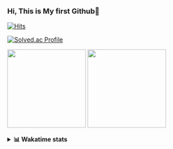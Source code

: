 ### Hi, This is My first Github👋
[![Hits](https://hits.seeyoufarm.com/api/count/incr/badge.svg?url=https%3A%2F%2Fgithub.com%2FJonghyun-Park1027&count_bg=%2379C83D&title_bg=%23555555&icon=&icon_color=%23E7E7E7&title=hits&edge_flat=false)](https://hits.seeyoufarm.com)
<br>

[![Solved.ac Profile](http://mazassumnida.wtf/api/v2/generate_badge?boj=ppjjhh1027)](https://solved.ac/ppjjhh1027/)

<p>
  <img height="180em" src="https://github-readme-stats-eight-rho-29.vercel.app/api?username=Jonghyun-Park1027&show_icons=true&include_all_commits=true&bg_color=30,e96443,904e95&title_color=fff&text_color=fff">
  <img height="180em" src="https://github-readme-stats-eight-rho-29.vercel.app/api/top-langs/?username=Jonghyun-Park1027&layout=compact&bg_color=30,e96443,904e95&title_color=fff&text_color=fff">


</p>
<details>
<summary><b>📊 Wakatime stats</b><br></summary>
<div>
<hr/>




<!--START_SECTION:waka-->
![Code Time](http://img.shields.io/badge/Code%20Time-99%20hrs%2048%20mins-blue)

![Profile Views](http://img.shields.io/badge/Profile%20Views-0-blue)

**🐱 My GitHub Data** 

> 🏆 90 Contributions in the Year 2023
 > 
> 📦 67.6 kB Used in GitHub's Storage 
 > 
> 🚫 Not Opted to Hire
 > 
> 📜 9 Public Repositories 
 > 
> 🔑 6 Private Repositories  
 > 
**I'm an Early 🐤** 

```text
🌞 Morning    23 commits     ████░░░░░░░░░░░░░░░░░░░░░   15.65% 
🌆 Daytime    79 commits     █████████████░░░░░░░░░░░░   53.74% 
🌃 Evening    39 commits     ██████░░░░░░░░░░░░░░░░░░░   26.53% 
🌙 Night      6 commits      █░░░░░░░░░░░░░░░░░░░░░░░░   4.08%

```
📅 **I'm Most Productive on Sunday** 

```text
Monday       14 commits     ██░░░░░░░░░░░░░░░░░░░░░░░   9.52% 
Tuesday      10 commits     █░░░░░░░░░░░░░░░░░░░░░░░░   6.8% 
Wednesday    6 commits      █░░░░░░░░░░░░░░░░░░░░░░░░   4.08% 
Thursday     6 commits      █░░░░░░░░░░░░░░░░░░░░░░░░   4.08% 
Friday       28 commits     ████░░░░░░░░░░░░░░░░░░░░░   19.05% 
Saturday     40 commits     ██████░░░░░░░░░░░░░░░░░░░   27.21% 
Sunday       43 commits     ███████░░░░░░░░░░░░░░░░░░   29.25%

```


📊 **This Week I Spent My Time On** 

```text
⌚︎ Time Zone: Asia/Seoul

💬 Programming Languages: 
Python                   10 hrs 2 mins       ██████████████████████░░░   89.57% 
CSV/TSV                  1 hr 3 mins         ██░░░░░░░░░░░░░░░░░░░░░░░   9.48% 
Markdown                 4 mins              ░░░░░░░░░░░░░░░░░░░░░░░░░   0.74% 
Jupyter                  1 min               ░░░░░░░░░░░░░░░░░░░░░░░░░   0.21%

🔥 Editors: 
PyCharm                  11 hrs 12 mins      █████████████████████████   100.0%

🐱‍💻 Projects: 
new_codingtest           8 hrs 22 mins       ██████████████████░░░░░░░   74.66% 
English_study_Program    1 hr 44 mins        ████░░░░░░░░░░░░░░░░░░░░░   15.54% 
Codingtest-practice      55 mins             ██░░░░░░░░░░░░░░░░░░░░░░░   8.21% 
personal_project         4 mins              ░░░░░░░░░░░░░░░░░░░░░░░░░   0.73% 
Unknown Project          4 mins              ░░░░░░░░░░░░░░░░░░░░░░░░░   0.66%

💻 Operating System: 
Windows                  11 hrs 12 mins      █████████████████████████   100.0%

```

**I Mostly Code in Jupyter Notebook** 

```text
Jupyter Notebook         6 repos             █████████████░░░░░░░░░░░░   54.55% 
Python                   3 repos             ██████░░░░░░░░░░░░░░░░░░░   27.27% 
HTML                     1 repo              ██░░░░░░░░░░░░░░░░░░░░░░░   9.09% 
R                        1 repo              ██░░░░░░░░░░░░░░░░░░░░░░░   9.09%

```



 Last Updated on 03/02/2023 18:38:29 UTC
<!--END_SECTION:waka-->
</details>



